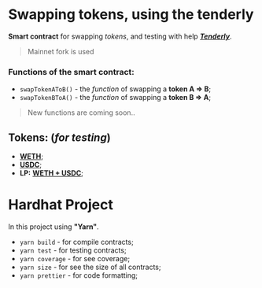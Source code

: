 # __Swapping tokens, using the tenderly__

__Smart contract__ for swapping _tokens_, and testing with help ___[Tenderly](https://tenderly.co/)___.
> Mainnet fork is used

### Functions of the smart contract:
+ `swapTokenAToB()` - the _function_ of swapping a __token A => B__; 
+ `swapTokenBToA()` - the _function_ of swapping a __token B => A__;

 > New functions are coming soon..

## __Tokens:__ (_for testing_)
- [__WETH__](https://etherscan.io/address/0xc02aaa39b223fe8d0a0e5c4f27ead9083c756cc2);
- [__USDC__](https://etherscan.io/address/0xA0b86991c6218b36c1d19D4a2e9Eb0cE3606eB48);
- __LP:__ [__WETH + USDC__](https://etherscan.io/address/0xB4e16d0168e52d35CaCD2c6185b44281Ec28C9Dc);

# __Hardhat Project__

In this project using __"Yarn"__.

+ `yarn build` - for compile contracts;
+ `yarn test` - for testing contracts;
+ `yarn coverage` - for see coverage;
+ `yarn size` - for see the size of all contracts;
+ `yarn prettier` - for code formatting;
